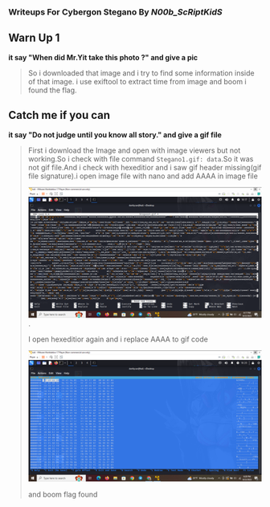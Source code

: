 ### Writeups For Cybergon Stegano By *N00b_ScRiptKidS*

## Warn Up 1

**it say "When did Mr.Yit take this photo ?" and give a pic**
>So i downloaded that image and i try to find some information inside of that image.
>i use exiftool to extract time from image and boom i found the flag.

## Catch me if you can

**it say "Do not judge until you know all story." and give a gif file**
>First i download the Image and open with image viewers but not working.So i check
>with file command `Stegano1.gif: data`.So it was not gif file.And i check with
>hexeditior and i saw gif header missing(gif file signature).i open image file with nano
>and add AAAA in image file
>
> ![alt text](/img/pic1.png).
>
>I open hexeditior again and i replace AAAA to gif code
>
>![alt text](/img/pic2.png)
>
>and boom flag found
